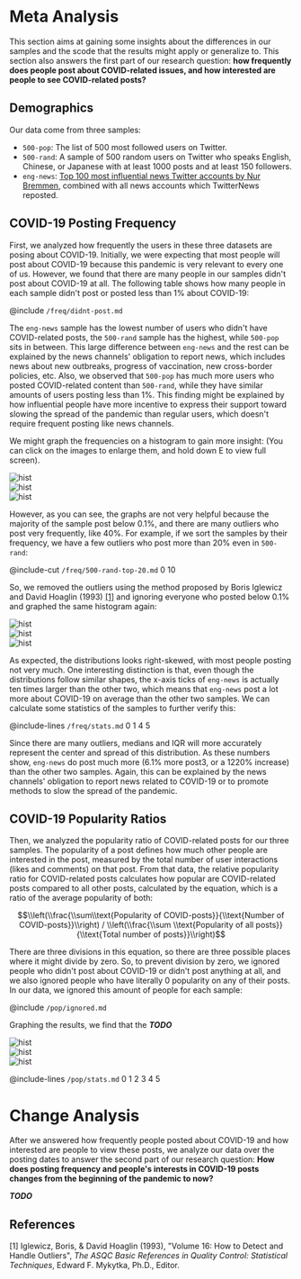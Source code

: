 
# Meta Analysis

This section aims at gaining some insights about the differences in our samples and the scode that the results might apply or generalize to. This section also answers the first part of our research question: **how frequently does people post about COVID-related issues, and how interested are people to see COVID-related posts?**

## Demographics

Our data come from three samples:
* `500-pop`: The list of 500 most followed users on Twitter.
* `500-rand`: A sample of 500 random users on Twitter who speaks English, Chinese, or Japanese with at least 1000 posts and at least 150 followers.
* `eng-news`: [Top 100 most influential news Twitter accounts by Nur Bremmen](https://memeburn.com/2010/09/the-100-most-influential-news-media-twitter-accounts/), combined with all news accounts which TwitterNews reposted.

## COVID-19 Posting Frequency

First, we analyzed how frequently the users in these three datasets are posing about COVID-19. Initially, we were expecting that most people will post about COVID-19 because this pandemic is very relevant to every one of us. However, we found that there are many people in our samples didn't post about COVID-19 at all. The following table shows how many people in each sample didn't post or posted less than 1% about COVID-19:

@include `/freq/didnt-post.md`

The `eng-news` sample has the lowest number of users who didn't have COVID-related posts, the `500-rand` sample has the highest, while `500-pop` sits in between. This large difference between `eng-news` and the rest can be explained by the news channels' obligation to report news, which includes news about new outbreaks, progress of vaccination, new cross-border policies, etc. Also, we observed that `500-pop` has much more users who posted COVID-related content than `500-rand`, while they have similar amounts of users posting less than 1%. This finding might be explained by how influential people have more incentive to express their support toward slowing the spread of the pandemic than regular users, which doesn't require frequent posting like news channels.

We might graph the frequencies on a histogram to gain more insight: (You can click on the images to enlarge them, and hold down E to view full screen).

<div class="image-row">
    <div><img src="/freq/500-pop-hist-outliers.png" alt="hist"></div>
    <div><img src="/freq/500-rand-hist-outliers.png" alt="hist"></div>
    <div><img src="/freq/eng-news-hist-outliers.png" alt="hist"></div>
</div>

However, as you can see, the graphs are not very helpful because the majority of the sample post below 0.1%, and there are many outliers who post very frequently, like 40%. For example, if we sort the samples by their frequency, we have a few outliers who post more than 20% even in `500-rand`:

@include-cut `/freq/500-rand-top-20.md` 0 10

So, we removed the outliers using the method proposed by Boris Iglewicz and David Hoaglin (1993) [[1]](#ref1) and ignoring everyone who posted below 0.1% and graphed the same histogram again:

<div class="image-row">
    <div><img src="/freq/500-pop-hist.png" alt="hist"></div>
    <div><img src="/freq/500-rand-hist.png" alt="hist"></div>
    <div><img src="/freq/eng-news-hist.png" alt="hist"></div>
</div>

As expected, the distributions looks right-skewed, with most people posting not very much. One interesting distinction is that, even though the distributions follow similar shapes, the x-axis ticks of `eng-news` is actually ten times larger than the other two, which means that `eng-news` post a lot more about COVID-19 on average than the other two samples. We can calculate some statistics of the samples to further verify this:

@include-lines `/freq/stats.md` 0 1 4 5

Since there are many outliers, medians and IQR will more accurately represent the center and spread of this distribution. As these numbers show, `eng-news` do post much more (6.1% more post3, or a 1220% increase) than the other two samples. Again, this can be explained by the news channels' obligation to report news related to COVID-19 or to promote methods to slow the spread of the pandemic.

## COVID-19 Popularity Ratios

Then, we analyzed the popularity ratio of COVID-related posts for our three samples. The popularity of a post defines how much other people are interested in the post, measured by the total number of user interactions (likes and comments) on that post. From that data, the relative popularity ratio for COVID-related posts calculates how popular are COVID-related posts compared to all other posts, calculated by the equation, which is a ratio of the average popularity of both: 

$$\\left(\\frac{\\sum\\text{Popularity of COVID-posts}}{\\text{Number of COVID-posts}}\\right) / \\left(\\frac{\\sum \\text{Popularity of all posts}}{\\text{Total number of posts}}\\right)$$

There are three divisions in this equation, so there are three possible places where it might divide by zero. So, to prevent division by zero, we ignored people who didn't post about COVID-19 or didn't post anything at all, and we also ignored people who have literally 0 popularity on any of their posts. In our data, we ignored this amount of people for each sample:

@include `/pop/ignored.md`

Graphing the results, we find that the ***TODO***

<div class="image-row">
    <div><img src="/pop/500-pop-hist.png" alt="hist"></div>
    <div><img src="/pop/500-rand-hist.png" alt="hist"></div>
    <div><img src="/pop/eng-news-hist.png" alt="hist"></div>
</div>

@include-lines `/pop/stats.md` 0 1 2 3 4 5


# Change Analysis

After we answered how frequently people posted about COVID-19 and how interested are people to view these posts, we analyze our data over the posting dates to answer the second part of our research question: **How does posting frequency and people's interests in COVID-19 posts changes from the beginning of the pandemic to now?** 

**_TODO_**

## References

<a id="ref1"></a>

[1] Iglewicz, Boris, & David Hoaglin (1993), "Volume 16: How to Detect and
Handle Outliers", _The ASQC Basic References in Quality Control:
Statistical Techniques_, Edward F. Mykytka, Ph.D., Editor.

